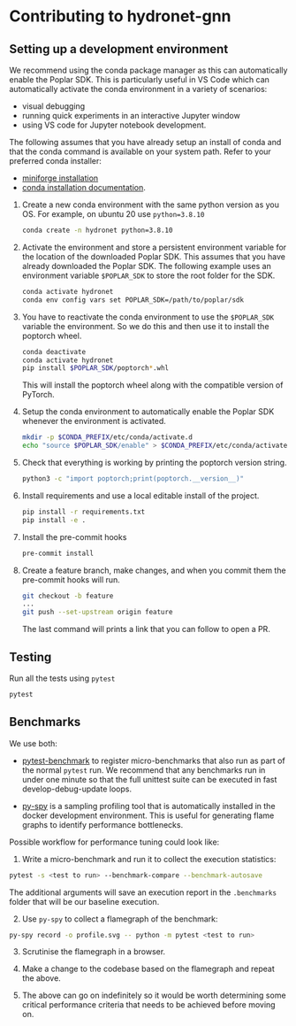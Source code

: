# Contributing to hydronet-gnn


## Setting up a development environment
We recommend using the conda package manager as this can automatically enable
the Poplar SDK.  This is particularly useful in VS Code which can automatically
activate the conda environment in a variety of scenarios:
* visual debugging
* running quick experiments in an interactive Jupyter window
* using VS code for Jupyter notebook development.

The following assumes that you have already setup an install of conda and that
the conda command is available on your system path.  Refer to your preferred conda
installer:
* [miniforge installation](https://github.com/conda-forge/miniforge#install)
* [conda installation documentation](https://docs.conda.io/projects/conda/en/latest/user-guide/install/index.html).

1. Create a new conda environment with the same python version as you OS.
   For example, on ubuntu 20 use `python=3.8.10`
   ```bash
   conda create -n hydronet python=3.8.10
   ```

2. Activate the environment and store a persistent environment variable for the
   location of the downloaded Poplar SDK. This assumes that
   you have already downloaded the Poplar SDK.  The following example uses an
   environment variable `$POPLAR_SDK` to store the root folder for the SDK.
   ```bash
   conda activate hydronet
   conda env config vars set POPLAR_SDK=/path/to/poplar/sdk
   ```

3. You have to reactivate the conda environment to use the `$POPLAR_SDK`
   variable the environment. So we do this and then use it to install the
   poptorch wheel.
   ```bash
   conda deactivate
   conda activate hydronet
   pip install $POPLAR_SDK/poptorch*.whl
   ```
   This will install the poptorch wheel along with the compatible version of
   PyTorch.

4. Setup the conda environment to automatically enable the Poplar SDK whenever
   the environment is activated.
   ```bash
   mkdir -p $CONDA_PREFIX/etc/conda/activate.d
   echo "source $POPLAR_SDK/enable" > $CONDA_PREFIX/etc/conda/activate.d/enable.sh
   ```

5. Check that everything is working by printing the poptorch version string.
   ```bash
   python3 -c "import poptorch;print(poptorch.__version__)"
   ```

5. Install requirements and use a local editable install of the project.
   ```bash
   pip install -r requirements.txt
   pip install -e .
   ```


6. Install the pre-commit hooks
   ```bash
   pre-commit install
   ```

7. Create a feature branch, make changes, and when you commit them the
   pre-commit hooks will run.
   ```bash
   git checkout -b feature
   ...
   git push --set-upstream origin feature
   ```
   The last command will prints a link that you can follow to open a PR.


## Testing
Run all the tests using `pytest`
```bash
pytest
```

## Benchmarks

We use both:
* [pytest-benchmark](https://pytest-benchmark.readthedocs.io/en/latest/index.html)
  to register micro-benchmarks that also run as part of the normal `pytest` run.
  We recommend that any benchmarks run in under one minute so that the full
  unittest suite can be executed in fast develop-debug-update loops.

* [py-spy](https://github.com/benfred/py-spy) is a sampling profiling tool that
  is automatically installed in the docker development environment. This is
  useful for generating flame graphs to identify performance bottlenecks.

Possible workflow for performance tuning could look like:

1. Write a micro-benchmark and run it to collect the execution statistics:
```bash
pytest -s <test to run> --benchmark-compare --benchmark-autosave
```
The additional arguments will save an execution report in the `.benchmarks`
folder that will be our baseline execution.

2. Use `py-spy` to collect a flamegraph of the benchmark:
```bash
py-spy record -o profile.svg -- python -m pytest <test to run>
```

3. Scrutinise the flamegraph in a browser.

4. Make a change to the codebase based on the flamegraph and repeat the above.

5. The above can go on indefinitely so it would be worth determining some
   critical performance criteria that needs to be achieved before moving on.
